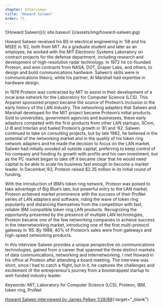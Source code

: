 ```yaml
---
chapter: Interviews
title: "Howard Salwen"
order: 71
---
```


![Howard Salwen]({{ site.baseurl }}/assets/img/howard-salwen.jpg)

Howard Salwen received his BS in electrical engineering in ‘58 and his MSEE in ’62, both from MIT. As a graduate student and later as an employee, he worked with the MIT Electronic Systems Laboratory on contract projects for the defense department, including research and development of high-resolution radar technology. In 1972 he co-founded Proteon, and won contracts from NASA, DOT, Draper Labs, and others, to design and build communications hardware. Salwen’s skills were in communications theory, while his partner, Al Marshall had expertise in hardware design.

In 1978 Proteon was contracted by MIT to assist in their development of a local area network for the Laboratory for Computer Science (LCS). This Arpanet sponsored project became the source of Proteon’s inclusion in the early history of the LAN industry. The networking adapters that Salwen and Marshall developed for the MIT project became Proteon’s initial products. Sold to universities, government agencies and businesses, these early adaptors competed with the first products from other LAN startups, 3Com, U-B and Interlan and fueled Proteon’s growth in ’81 and ‘82. Salwen continued to take on consulting projects, but by late 1982, he believed in the potential of the networking market and in the quality of his token ring network adapters and he made the decision to focus on the LAN market. Salwen had initially avoided all outside capital, preferring to keep control of his company and funding its growth with profits and his own investment, but as the PC market began to take off it became clear that he would need capital to be able to scale his business fast enough to become a market leader. In December,’83, Proteon raised $2.35 million in its initial round of funding.

With the introduction of IBM’s token ring network, Proteon was poised to take advantage of Big Blue’s late, but powerful entry to the LAN market. Proteon achieved market prominence with the success of their ProNet series of LAN adapters and software, riding the wave of token ring popularity and distancing themselves from the competition with fast, reliable IBM compatible token ring LAN products. Recognizing the opportunity presented by the presence of multiple LAN technologies, Proteon became one of the few networking companies to achieve success in the internetworking market, introducing one of the first multi-protocol gateway in ’85. By 1988, 40% of Proteon’s sales were from gateways and high-speed networking products.

In this interview Salwen provides a unique perspective on communications technologies, gained from a career that spanned the three distinct markets of data communications, networking and internetworking. I met Howard in his office at Proteon after attending a board meeting. The interview was short, since I had to catch a flight, but in it, he captures the challenges and excitement of the entrepreneur’s journey from a bootstrapped startup to well-funded industry leader.

Keywords: MIT, Laboratory for Computer Science (LCS), Proteon, IBM, token ring, ProNet

[Howard Salwen Interviewed by James Pelkey 1/28/88](https://archive.computerhistory.org/resources/access/text/2020/01/102792007-05-01-acc.pdf){:target="_blank"}
